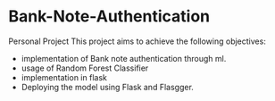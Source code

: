 # Bank-Note-Authentication
Personal Project
This project aims to achieve the following objectives:
- implementation of Bank note authentication through ml.
- usage of Random Forest Classifier 
- implementation in flask
- Deploying the model using Flask and Flasgger.
